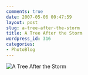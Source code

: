 ```yaml
---
comments: true
date: 2007-05-06 00:47:59
layout: post
slug: a-tree-after-the-storm
title: A Tree After the Storm
wordpress_id: 316
categories:
- PhotoBlog
---
```


![A Tree After the Storm](http://ryanfitzer.com/main/wp-content/uploads/2007/05/roots-1.jpg)
